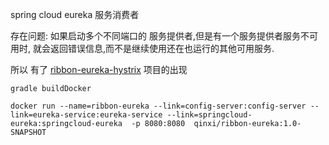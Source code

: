 spring cloud eureka 服务消费者

存在问题:
    如果启动多个不同端口的 服务提供者,但是有一个服务提供者服务不可用时,
    就会返回错误信息,而不是继续使用还在也运行的其他可用服务.

所以 有了 [ribbon-eureka-hystrix](../ribbon-eureka-hystrix)  项目的出现


```
gradle buildDocker

docker run --name=ribbon-eureka --link=config-server:config-server --link=eureka-service:eureka-service --link=springcloud-eureka:springcloud-eureka  -p 8080:8080  qinxi/ribbon-eureka:1.0-SNAPSHOT
```